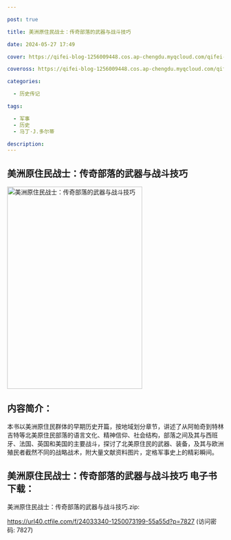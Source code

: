 ```yaml
---

post: true

title: 美洲原住民战士：传奇部落的武器与战斗技巧

date: 2024-05-27 17:49

cover: https://qifei-blog-1256009448.cos.ap-chengdu.myqcloud.com/qifei-blog/66110d7468eb935713e24cb6.jpg

coveross: https://qifei-blog-1256009448.cos.ap-chengdu.myqcloud.com/qifei-blog/66110d7468eb935713e24cb6.jpg

categories:

  - 历史传记

tags:

  - 军事
  - 历史
  - 马丁·J.多尔蒂

description:
---
```


## 美洲原住民战士：传奇部落的武器与战斗技巧
<img alt="美洲原住民战士：传奇部落的武器与战斗技巧 " class="aligncenter loaded" data-was-processed="true" decoding="async" fetchpriority="high" height="471" src="https://qifei-blog-1256009448.cos.ap-chengdu.myqcloud.com/qifei-blog/66110d7468eb935713e24cb6.jpg " style="cursor: zoom-in;" width="314"/>

## 内容简介：

本书以美洲原住民群体的早期历史开篇，按地域划分章节，讲述了从阿帕奇到特林吉特等北美原住民部落的语言文化、精神信仰、社会结构，部落之间及其与西班牙、法国、英国和美国的主要战斗，探讨了北美原住民的武器、装备，及其与欧洲殖民者截然不同的战略战术，附大量文献资料图片，定格军事史上的精彩瞬间。

## 美洲原住民战士：传奇部落的武器与战斗技巧 电子书下载：
美洲原住民战士：传奇部落的武器与战斗技巧.zip: 

https://url40.ctfile.com/f/24033340-1250073199-55a55d?p=7827 (访问密码: 7827)
